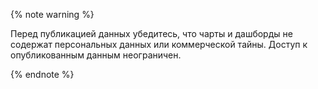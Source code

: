 
{% note warning %}

Перед публикацией данных убедитесь, что чарты и дашборды не содержат персональных данных или коммерческой тайны. Доступ к опубликованным данным неограничен.

{% endnote %}

